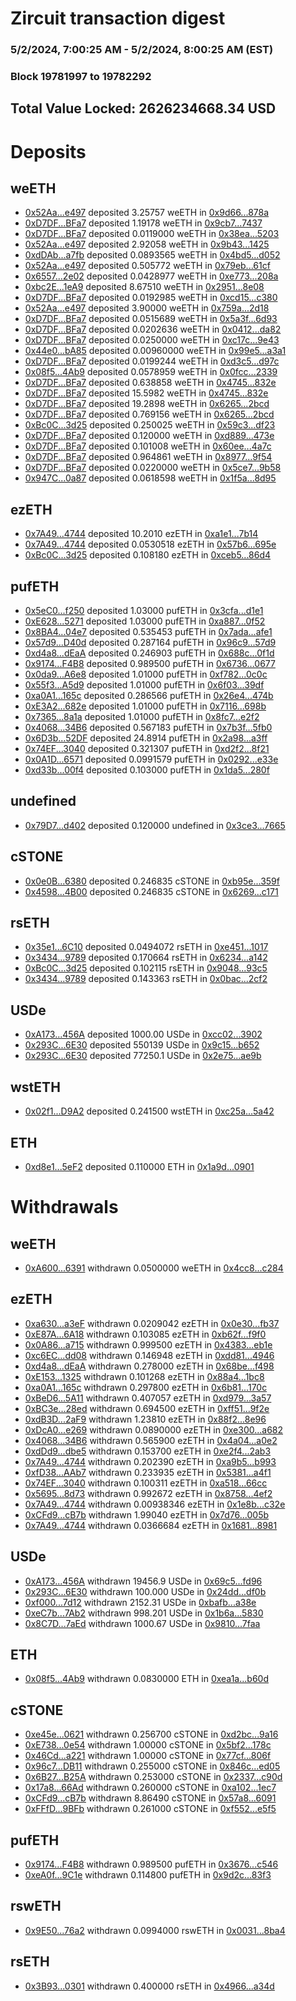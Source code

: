 # Zircuit transaction digest
### 5/2/2024, 7:00:25 AM - 5/2/2024, 8:00:25 AM (EST)
### Block 19781997 to 19782292

## Total Value Locked: 2626234668.34 USD

# Deposits
## weETH
- [0x52Aa...e497](https://etherscan.io/address/0x52Aa899454998Be5b000Ad077a46Bbe360F4e497) deposited 3.25757 weETH in [0x9d66...878a](https://etherscan.io/tx/0x52Aa899454998Be5b000Ad077a46Bbe360F4e497)
- [0xD7DF...BFa7](https://etherscan.io/address/0xD7DF7E085214743530afF339aFC420c7c720BFa7) deposited 1.19178 weETH in [0x9cb7...7437](https://etherscan.io/tx/0xD7DF7E085214743530afF339aFC420c7c720BFa7)
- [0xD7DF...BFa7](https://etherscan.io/address/0xD7DF7E085214743530afF339aFC420c7c720BFa7) deposited 0.0119000 weETH in [0x38ea...5203](https://etherscan.io/tx/0xD7DF7E085214743530afF339aFC420c7c720BFa7)
- [0x52Aa...e497](https://etherscan.io/address/0x52Aa899454998Be5b000Ad077a46Bbe360F4e497) deposited 2.92058 weETH in [0x9b43...1425](https://etherscan.io/tx/0x52Aa899454998Be5b000Ad077a46Bbe360F4e497)
- [0xdDAb...a7fb](https://etherscan.io/address/0xdDAb0F77a888c97fE8c4297c5dC00c35F41ea7fb) deposited 0.0893565 weETH in [0x4bd5...d052](https://etherscan.io/tx/0xdDAb0F77a888c97fE8c4297c5dC00c35F41ea7fb)
- [0x52Aa...e497](https://etherscan.io/address/0x52Aa899454998Be5b000Ad077a46Bbe360F4e497) deposited 0.505772 weETH in [0x79eb...61cf](https://etherscan.io/tx/0x52Aa899454998Be5b000Ad077a46Bbe360F4e497)
- [0x6557...2e02](https://etherscan.io/address/0x65574521c631bF16f75cd0DD2f17f23Eb8142e02) deposited 0.0428977 weETH in [0xe773...208a](https://etherscan.io/tx/0x65574521c631bF16f75cd0DD2f17f23Eb8142e02)
- [0xbc2E...1eA9](https://etherscan.io/address/0xbc2E07a461ef6194545c4BBAd0e3F64679331eA9) deposited 8.67510 weETH in [0x2951...8e08](https://etherscan.io/tx/0xbc2E07a461ef6194545c4BBAd0e3F64679331eA9)
- [0xD7DF...BFa7](https://etherscan.io/address/0xD7DF7E085214743530afF339aFC420c7c720BFa7) deposited 0.0192985 weETH in [0xcd15...c380](https://etherscan.io/tx/0xD7DF7E085214743530afF339aFC420c7c720BFa7)
- [0x52Aa...e497](https://etherscan.io/address/0x52Aa899454998Be5b000Ad077a46Bbe360F4e497) deposited 3.90000 weETH in [0x759a...2d18](https://etherscan.io/tx/0x52Aa899454998Be5b000Ad077a46Bbe360F4e497)
- [0xD7DF...BFa7](https://etherscan.io/address/0xD7DF7E085214743530afF339aFC420c7c720BFa7) deposited 0.0515689 weETH in [0x5a3f...6d93](https://etherscan.io/tx/0xD7DF7E085214743530afF339aFC420c7c720BFa7)
- [0xD7DF...BFa7](https://etherscan.io/address/0xD7DF7E085214743530afF339aFC420c7c720BFa7) deposited 0.0202636 weETH in [0x0412...da82](https://etherscan.io/tx/0xD7DF7E085214743530afF339aFC420c7c720BFa7)
- [0xD7DF...BFa7](https://etherscan.io/address/0xD7DF7E085214743530afF339aFC420c7c720BFa7) deposited 0.0250000 weETH in [0xc17c...9e43](https://etherscan.io/tx/0xD7DF7E085214743530afF339aFC420c7c720BFa7)
- [0x44e0...bA85](https://etherscan.io/address/0x44e07C01121c259Fb584FD520C4822dE5B1CbA85) deposited 0.00960000 weETH in [0x99e5...a3a1](https://etherscan.io/tx/0x44e07C01121c259Fb584FD520C4822dE5B1CbA85)
- [0xD7DF...BFa7](https://etherscan.io/address/0xD7DF7E085214743530afF339aFC420c7c720BFa7) deposited 0.0199244 weETH in [0xd3c5...d97c](https://etherscan.io/tx/0xD7DF7E085214743530afF339aFC420c7c720BFa7)
- [0x08f5...4Ab9](https://etherscan.io/address/0x08f518f11398A65Fd97B3D29ed8841F9F11c4Ab9) deposited 0.0578959 weETH in [0x0fcc...2339](https://etherscan.io/tx/0x08f518f11398A65Fd97B3D29ed8841F9F11c4Ab9)
- [0xD7DF...BFa7](https://etherscan.io/address/0xD7DF7E085214743530afF339aFC420c7c720BFa7) deposited 0.638858 weETH in [0x4745...832e](https://etherscan.io/tx/0xD7DF7E085214743530afF339aFC420c7c720BFa7)
- [0xD7DF...BFa7](https://etherscan.io/address/0xD7DF7E085214743530afF339aFC420c7c720BFa7) deposited 15.5982 weETH in [0x4745...832e](https://etherscan.io/tx/0xD7DF7E085214743530afF339aFC420c7c720BFa7)
- [0xD7DF...BFa7](https://etherscan.io/address/0xD7DF7E085214743530afF339aFC420c7c720BFa7) deposited 19.2898 weETH in [0x6265...2bcd](https://etherscan.io/tx/0xD7DF7E085214743530afF339aFC420c7c720BFa7)
- [0xD7DF...BFa7](https://etherscan.io/address/0xD7DF7E085214743530afF339aFC420c7c720BFa7) deposited 0.769156 weETH in [0x6265...2bcd](https://etherscan.io/tx/0xD7DF7E085214743530afF339aFC420c7c720BFa7)
- [0xBc0C...3d25](https://etherscan.io/address/0xBc0CBfc04fB4DEb175effc652bbe7f06Bb7c3d25) deposited 0.250025 weETH in [0x59c3...df23](https://etherscan.io/tx/0xBc0CBfc04fB4DEb175effc652bbe7f06Bb7c3d25)
- [0xD7DF...BFa7](https://etherscan.io/address/0xD7DF7E085214743530afF339aFC420c7c720BFa7) deposited 0.120000 weETH in [0xd889...473e](https://etherscan.io/tx/0xD7DF7E085214743530afF339aFC420c7c720BFa7)
- [0xD7DF...BFa7](https://etherscan.io/address/0xD7DF7E085214743530afF339aFC420c7c720BFa7) deposited 0.101008 weETH in [0x60ee...4a7c](https://etherscan.io/tx/0xD7DF7E085214743530afF339aFC420c7c720BFa7)
- [0xD7DF...BFa7](https://etherscan.io/address/0xD7DF7E085214743530afF339aFC420c7c720BFa7) deposited 0.964861 weETH in [0x8977...9f54](https://etherscan.io/tx/0xD7DF7E085214743530afF339aFC420c7c720BFa7)
- [0xD7DF...BFa7](https://etherscan.io/address/0xD7DF7E085214743530afF339aFC420c7c720BFa7) deposited 0.0220000 weETH in [0x5ce7...9b58](https://etherscan.io/tx/0xD7DF7E085214743530afF339aFC420c7c720BFa7)
- [0x947C...0a87](https://etherscan.io/address/0x947C55B37926A533b41Ecec4844bbb3B6a060a87) deposited 0.0618598 weETH in [0x1f5a...8d95](https://etherscan.io/tx/0x947C55B37926A533b41Ecec4844bbb3B6a060a87)
## ezETH
- [0x7A49...4744](https://etherscan.io/address/0x7A493Be5c2ce014cD049Bf178a1ac0Db1B434744) deposited 10.2010 ezETH in [0xa1e1...7b14](https://etherscan.io/tx/0x7A493Be5c2ce014cD049Bf178a1ac0Db1B434744)
- [0x7A49...4744](https://etherscan.io/address/0x7A493Be5c2ce014cD049Bf178a1ac0Db1B434744) deposited 0.0530518 ezETH in [0x57b6...695e](https://etherscan.io/tx/0x7A493Be5c2ce014cD049Bf178a1ac0Db1B434744)
- [0xBc0C...3d25](https://etherscan.io/address/0xBc0CBfc04fB4DEb175effc652bbe7f06Bb7c3d25) deposited 0.108180 ezETH in [0xceb5...86d4](https://etherscan.io/tx/0xBc0CBfc04fB4DEb175effc652bbe7f06Bb7c3d25)
## pufETH
- [0x5eC0...f250](https://etherscan.io/address/0x5eC024dd24314Fb8CAa6aE3cB31d78E1da2Af250) deposited 1.03000 pufETH in [0x3cfa...d1e1](https://etherscan.io/tx/0x5eC024dd24314Fb8CAa6aE3cB31d78E1da2Af250)
- [0xE628...5271](https://etherscan.io/address/0xE6281CA117D7211Ec365F6DA8ed9730338935271) deposited 1.03000 pufETH in [0xa887...0f52](https://etherscan.io/tx/0xE6281CA117D7211Ec365F6DA8ed9730338935271)
- [0x8BA4...04e7](https://etherscan.io/address/0x8BA49b9A4fbaf7E11eca6FC09c8d6f63736E04e7) deposited 0.535453 pufETH in [0x7ada...afe1](https://etherscan.io/tx/0x8BA49b9A4fbaf7E11eca6FC09c8d6f63736E04e7)
- [0x57d9...D40d](https://etherscan.io/address/0x57d9e3273E6BEcF63dA450F044A9Fc5626b4D40d) deposited 0.287164 pufETH in [0x96c9...57d9](https://etherscan.io/tx/0x57d9e3273E6BEcF63dA450F044A9Fc5626b4D40d)
- [0xd4a8...dEaA](https://etherscan.io/address/0xd4a8CDAE9695EF2E0Aa9266e9D8223769549dEaA) deposited 0.246903 pufETH in [0x688c...0f1d](https://etherscan.io/tx/0xd4a8CDAE9695EF2E0Aa9266e9D8223769549dEaA)
- [0x9174...F4B8](https://etherscan.io/address/0x9174dF4521D0D119F82FD9A8e4ABb89FCe0eF4B8) deposited 0.989500 pufETH in [0x6736...0677](https://etherscan.io/tx/0x9174dF4521D0D119F82FD9A8e4ABb89FCe0eF4B8)
- [0x0da9...A6e8](https://etherscan.io/address/0x0da9C987dB9af6C16EfCb4F1C4eebbda5f8fA6e8) deposited 1.01000 pufETH in [0xf782...0c0c](https://etherscan.io/tx/0x0da9C987dB9af6C16EfCb4F1C4eebbda5f8fA6e8)
- [0x55f3...A5d9](https://etherscan.io/address/0x55f374794acD9e7dd0D351fD7DA6F6C5CB5cA5d9) deposited 1.01000 pufETH in [0x6f03...39df](https://etherscan.io/tx/0x55f374794acD9e7dd0D351fD7DA6F6C5CB5cA5d9)
- [0xa0A1...165c](https://etherscan.io/address/0xa0A1D67a8D05029B6e0bC0aD5401bfED5771165c) deposited 0.286566 pufETH in [0x26e4...474b](https://etherscan.io/tx/0xa0A1D67a8D05029B6e0bC0aD5401bfED5771165c)
- [0xE3A2...682e](https://etherscan.io/address/0xE3A23617404F6562bDDBE375DA342a5736Cf682e) deposited 1.01000 pufETH in [0x7116...698b](https://etherscan.io/tx/0xE3A23617404F6562bDDBE375DA342a5736Cf682e)
- [0x7365...8a1a](https://etherscan.io/address/0x736514ba8513ac2b6802fB95F4946F31a48F8a1a) deposited 1.01000 pufETH in [0x8fc7...e2f2](https://etherscan.io/tx/0x736514ba8513ac2b6802fB95F4946F31a48F8a1a)
- [0x4068...34B6](https://etherscan.io/address/0x40681Bad2503D5e5FB1404961D6d5934011734B6) deposited 0.567183 pufETH in [0x7b3f...5fb0](https://etherscan.io/tx/0x40681Bad2503D5e5FB1404961D6d5934011734B6)
- [0x6D3b...52DF](https://etherscan.io/address/0x6D3b82d2572AC13275991e92d0994403052c52DF) deposited 24.8914 pufETH in [0x2a98...a3ff](https://etherscan.io/tx/0x6D3b82d2572AC13275991e92d0994403052c52DF)
- [0x74EF...3040](https://etherscan.io/address/0x74EF5Cb12C624f37B7a85b0C2465bc9E49213040) deposited 0.321307 pufETH in [0xd2f2...8f21](https://etherscan.io/tx/0x74EF5Cb12C624f37B7a85b0C2465bc9E49213040)
- [0x0A1D...6571](https://etherscan.io/address/0x0A1D752A1Cf66C8c88Dc144f512AA1A45C686571) deposited 0.0991579 pufETH in [0x0292...e33e](https://etherscan.io/tx/0x0A1D752A1Cf66C8c88Dc144f512AA1A45C686571)
- [0xd33b...00f4](https://etherscan.io/address/0xd33b86eC25e5B62b963F8623375fc8c80e0600f4) deposited 0.103000 pufETH in [0x1da5...280f](https://etherscan.io/tx/0xd33b86eC25e5B62b963F8623375fc8c80e0600f4)
## undefined
- [0x79D7...d402](https://etherscan.io/address/0x79D7EddCBd17E69B8145EfF5C697C70e463fd402) deposited 0.120000 undefined in [0x3ce3...7665](https://etherscan.io/tx/0x79D7EddCBd17E69B8145EfF5C697C70e463fd402)
## cSTONE
- [0x0e0B...6380](https://etherscan.io/address/0x0e0B94320821853dbae56A918DA742F52A296380) deposited 0.246835 cSTONE in [0xb95e...359f](https://etherscan.io/tx/0x0e0B94320821853dbae56A918DA742F52A296380)
- [0x4598...4B00](https://etherscan.io/address/0x4598b4f4D52a3d61b5F50038424C99f4d5c64B00) deposited 0.246835 cSTONE in [0x6269...c171](https://etherscan.io/tx/0x4598b4f4D52a3d61b5F50038424C99f4d5c64B00)
## rsETH
- [0x35e1...6C10](https://etherscan.io/address/0x35e19380BE939A0BD4e887411D7AcEb933916C10) deposited 0.0494072 rsETH in [0xe451...1017](https://etherscan.io/tx/0x35e19380BE939A0BD4e887411D7AcEb933916C10)
- [0x3434...9789](https://etherscan.io/address/0x34349c5569e7B846c3558961552D2202760A9789) deposited 0.170664 rsETH in [0x6234...a142](https://etherscan.io/tx/0x34349c5569e7B846c3558961552D2202760A9789)
- [0xBc0C...3d25](https://etherscan.io/address/0xBc0CBfc04fB4DEb175effc652bbe7f06Bb7c3d25) deposited 0.102115 rsETH in [0x9048...93c5](https://etherscan.io/tx/0xBc0CBfc04fB4DEb175effc652bbe7f06Bb7c3d25)
- [0x3434...9789](https://etherscan.io/address/0x34349c5569e7B846c3558961552D2202760A9789) deposited 0.143363 rsETH in [0x0bac...2cf2](https://etherscan.io/tx/0x34349c5569e7B846c3558961552D2202760A9789)
## USDe
- [0xA173...456A](https://etherscan.io/address/0xA173f7E6563F527f27a0b222Fc80bfF3Fb21456A) deposited 1000.00 USDe in [0xcc02...3902](https://etherscan.io/tx/0xA173f7E6563F527f27a0b222Fc80bfF3Fb21456A)
- [0x293C...6E30](https://etherscan.io/address/0x293C6937D8D82e05B01335F7B33FBA0c8e256E30) deposited 550139 USDe in [0x9c15...b652](https://etherscan.io/tx/0x293C6937D8D82e05B01335F7B33FBA0c8e256E30)
- [0x293C...6E30](https://etherscan.io/address/0x293C6937D8D82e05B01335F7B33FBA0c8e256E30) deposited 77250.1 USDe in [0x2e75...ae9b](https://etherscan.io/tx/0x293C6937D8D82e05B01335F7B33FBA0c8e256E30)
## wstETH
- [0x02f1...D9A2](https://etherscan.io/address/0x02f178a11add652af9D014CBC7A373A860bAD9A2) deposited 0.241500 wstETH in [0xc25a...5a42](https://etherscan.io/tx/0x02f178a11add652af9D014CBC7A373A860bAD9A2)
## ETH
- [0xd8e1...5eF2](https://etherscan.io/address/0xd8e15E19B7e1F32B8e7a088f4D82E4Fd6BD15eF2) deposited 0.110000 ETH in [0x1a9d...0901](https://etherscan.io/tx/0xd8e15E19B7e1F32B8e7a088f4D82E4Fd6BD15eF2)
# Withdrawals
## weETH
- [0xA600...6391](https://etherscan.io/address/0xA60008b15159D12cdCFadB55A6E27Fe41B5C6391) withdrawn 0.0500000 weETH in [0x4cc8...c284](https://etherscan.io/tx/0xA60008b15159D12cdCFadB55A6E27Fe41B5C6391)
## ezETH
- [0xa630...a3eF](https://etherscan.io/address/0xa630F23Ca51D0A7110aB30d0756FcA3819B1a3eF) withdrawn 0.0209042 ezETH in [0x0e30...fb37](https://etherscan.io/tx/0xa630F23Ca51D0A7110aB30d0756FcA3819B1a3eF)
- [0xE87A...6A18](https://etherscan.io/address/0xE87A5ceE3f781da7475B9F860727db0557cc6A18) withdrawn 0.103085 ezETH in [0xb62f...f9f0](https://etherscan.io/tx/0xE87A5ceE3f781da7475B9F860727db0557cc6A18)
- [0x0A86...a715](https://etherscan.io/address/0x0A861272A164697fAd8FF73c061629aD78cDa715) withdrawn 0.999500 ezETH in [0x4383...eb1e](https://etherscan.io/tx/0x0A861272A164697fAd8FF73c061629aD78cDa715)
- [0xc6EC...dd08](https://etherscan.io/address/0xc6EC6220399Aaa4444c6c866392a52db6160dd08) withdrawn 0.146948 ezETH in [0xdd81...4946](https://etherscan.io/tx/0xc6EC6220399Aaa4444c6c866392a52db6160dd08)
- [0xd4a8...dEaA](https://etherscan.io/address/0xd4a8CDAE9695EF2E0Aa9266e9D8223769549dEaA) withdrawn 0.278000 ezETH in [0x68be...f498](https://etherscan.io/tx/0xd4a8CDAE9695EF2E0Aa9266e9D8223769549dEaA)
- [0xE153...1325](https://etherscan.io/address/0xE153506be4c07413d0aDf68844a13058deA61325) withdrawn 0.101268 ezETH in [0x88a4...1bc8](https://etherscan.io/tx/0xE153506be4c07413d0aDf68844a13058deA61325)
- [0xa0A1...165c](https://etherscan.io/address/0xa0A1D67a8D05029B6e0bC0aD5401bfED5771165c) withdrawn 0.297800 ezETH in [0x6b81...170c](https://etherscan.io/tx/0xa0A1D67a8D05029B6e0bC0aD5401bfED5771165c)
- [0xBeD6...5A11](https://etherscan.io/address/0xBeD6dEA4638e452cC79c693fadb2F954ceFe5A11) withdrawn 0.407057 ezETH in [0xd979...3a57](https://etherscan.io/tx/0xBeD6dEA4638e452cC79c693fadb2F954ceFe5A11)
- [0xBC3e...28ed](https://etherscan.io/address/0xBC3eA4277a8D3eE5942d2cccB044BD35890628ed) withdrawn 0.694500 ezETH in [0xff51...9f2e](https://etherscan.io/tx/0xBC3eA4277a8D3eE5942d2cccB044BD35890628ed)
- [0xdB3D...2aF9](https://etherscan.io/address/0xdB3D89509295A800AbEE0A575804Bbdc2e392aF9) withdrawn 1.23810 ezETH in [0x88f2...8e96](https://etherscan.io/tx/0xdB3D89509295A800AbEE0A575804Bbdc2e392aF9)
- [0xDcA0...e269](https://etherscan.io/address/0xDcA093f517BF0269FebC7EC5Bb58B7F509dFe269) withdrawn 0.0890000 ezETH in [0xe300...a682](https://etherscan.io/tx/0xDcA093f517BF0269FebC7EC5Bb58B7F509dFe269)
- [0x4068...34B6](https://etherscan.io/address/0x40681Bad2503D5e5FB1404961D6d5934011734B6) withdrawn 0.565900 ezETH in [0x4a04...a0e2](https://etherscan.io/tx/0x40681Bad2503D5e5FB1404961D6d5934011734B6)
- [0xdDd9...dbe5](https://etherscan.io/address/0xdDd936A402fE5F64eE710ece7F2C49B9E4a4dbe5) withdrawn 0.153700 ezETH in [0xe2f4...2ab3](https://etherscan.io/tx/0xdDd936A402fE5F64eE710ece7F2C49B9E4a4dbe5)
- [0x7A49...4744](https://etherscan.io/address/0x7A493Be5c2ce014cD049Bf178a1ac0Db1B434744) withdrawn 0.202390 ezETH in [0xa9b5...b993](https://etherscan.io/tx/0x7A493Be5c2ce014cD049Bf178a1ac0Db1B434744)
- [0xfD38...AAb7](https://etherscan.io/address/0xfD3843B18A7e69aC64AA3886dfE255D18669AAb7) withdrawn 0.233935 ezETH in [0x5381...a4f1](https://etherscan.io/tx/0xfD3843B18A7e69aC64AA3886dfE255D18669AAb7)
- [0x74EF...3040](https://etherscan.io/address/0x74EF5Cb12C624f37B7a85b0C2465bc9E49213040) withdrawn 0.100311 ezETH in [0xa518...66cc](https://etherscan.io/tx/0x74EF5Cb12C624f37B7a85b0C2465bc9E49213040)
- [0x5695...8d73](https://etherscan.io/address/0x56958F16098FeB35c1f489138861548b23258d73) withdrawn 0.992672 ezETH in [0x8758...4ef2](https://etherscan.io/tx/0x56958F16098FeB35c1f489138861548b23258d73)
- [0x7A49...4744](https://etherscan.io/address/0x7A493Be5c2ce014cD049Bf178a1ac0Db1B434744) withdrawn 0.00938346 ezETH in [0x1e8b...c32e](https://etherscan.io/tx/0x7A493Be5c2ce014cD049Bf178a1ac0Db1B434744)
- [0xCFd9...cB7b](https://etherscan.io/address/0xCFd9E230D4c562B6540e4EFE1bfEE314Ac09cB7b) withdrawn 1.99040 ezETH in [0x7d76...005b](https://etherscan.io/tx/0xCFd9E230D4c562B6540e4EFE1bfEE314Ac09cB7b)
- [0x7A49...4744](https://etherscan.io/address/0x7A493Be5c2ce014cD049Bf178a1ac0Db1B434744) withdrawn 0.0366684 ezETH in [0x1681...8981](https://etherscan.io/tx/0x7A493Be5c2ce014cD049Bf178a1ac0Db1B434744)
## USDe
- [0xA173...456A](https://etherscan.io/address/0xA173f7E6563F527f27a0b222Fc80bfF3Fb21456A) withdrawn 19456.9 USDe in [0x69c5...fd96](https://etherscan.io/tx/0xA173f7E6563F527f27a0b222Fc80bfF3Fb21456A)
- [0x293C...6E30](https://etherscan.io/address/0x293C6937D8D82e05B01335F7B33FBA0c8e256E30) withdrawn 100.000 USDe in [0x24dd...df0b](https://etherscan.io/tx/0x293C6937D8D82e05B01335F7B33FBA0c8e256E30)
- [0xf000...7d12](https://etherscan.io/address/0xf000aa61dD1887e78a0fe65D1438a1eA0b187d12) withdrawn 2152.31 USDe in [0xbafb...a38e](https://etherscan.io/tx/0xf000aa61dD1887e78a0fe65D1438a1eA0b187d12)
- [0xeC7b...7Ab2](https://etherscan.io/address/0xeC7bf9C2276740cfc663EF43BdCD605B17647Ab2) withdrawn 998.201 USDe in [0x1b6a...5830](https://etherscan.io/tx/0xeC7bf9C2276740cfc663EF43BdCD605B17647Ab2)
- [0x8C7D...7aEd](https://etherscan.io/address/0x8C7DECa819F7f023AE9C2d486393525681d67aEd) withdrawn 1000.67 USDe in [0x9810...7faa](https://etherscan.io/tx/0x8C7DECa819F7f023AE9C2d486393525681d67aEd)
## ETH
- [0x08f5...4Ab9](https://etherscan.io/address/0x08f518f11398A65Fd97B3D29ed8841F9F11c4Ab9) withdrawn 0.0830000 ETH in [0xea1a...b60d](https://etherscan.io/tx/0x08f518f11398A65Fd97B3D29ed8841F9F11c4Ab9)
## cSTONE
- [0xe45e...0621](https://etherscan.io/address/0xe45e0ceee2463427B0F6373a8Fe04325BC0F0621) withdrawn 0.256700 cSTONE in [0xd2bc...9a16](https://etherscan.io/tx/0xe45e0ceee2463427B0F6373a8Fe04325BC0F0621)
- [0xE738...0e54](https://etherscan.io/address/0xE7389122ec849181509728dfacA7b3E7F9090e54) withdrawn 1.00000 cSTONE in [0x5bf2...178c](https://etherscan.io/tx/0xE7389122ec849181509728dfacA7b3E7F9090e54)
- [0x46Cd...a221](https://etherscan.io/address/0x46CdFb23aCCe0d03a8eeFFbe6a5081666F39a221) withdrawn 1.00000 cSTONE in [0x77cf...806f](https://etherscan.io/tx/0x46CdFb23aCCe0d03a8eeFFbe6a5081666F39a221)
- [0x96c7...DB11](https://etherscan.io/address/0x96c7781fEE2dEE1032A74C7C50B929Eed451DB11) withdrawn 0.255000 cSTONE in [0x846c...ed05](https://etherscan.io/tx/0x96c7781fEE2dEE1032A74C7C50B929Eed451DB11)
- [0x6B27...B25A](https://etherscan.io/address/0x6B27653ABBF3fF90dd15176A221b9CA0cCFcB25A) withdrawn 0.253000 cSTONE in [0x2337...c90d](https://etherscan.io/tx/0x6B27653ABBF3fF90dd15176A221b9CA0cCFcB25A)
- [0x17a8...66Ad](https://etherscan.io/address/0x17a8e95734A6070a4B5C923366bCe8A9cbFB66Ad) withdrawn 0.260000 cSTONE in [0xa102...1ec7](https://etherscan.io/tx/0x17a8e95734A6070a4B5C923366bCe8A9cbFB66Ad)
- [0xCFd9...cB7b](https://etherscan.io/address/0xCFd9E230D4c562B6540e4EFE1bfEE314Ac09cB7b) withdrawn 8.86490 cSTONE in [0x57a8...6091](https://etherscan.io/tx/0xCFd9E230D4c562B6540e4EFE1bfEE314Ac09cB7b)
- [0xFFfD...9BFb](https://etherscan.io/address/0xFFfD2869512EC5Ff9113813EcDB947629f8F9BFb) withdrawn 0.261000 cSTONE in [0xf552...e5f5](https://etherscan.io/tx/0xFFfD2869512EC5Ff9113813EcDB947629f8F9BFb)
## pufETH
- [0x9174...F4B8](https://etherscan.io/address/0x9174dF4521D0D119F82FD9A8e4ABb89FCe0eF4B8) withdrawn 0.989500 pufETH in [0x3676...c546](https://etherscan.io/tx/0x9174dF4521D0D119F82FD9A8e4ABb89FCe0eF4B8)
- [0xeA0f...9C1e](https://etherscan.io/address/0xeA0fEF27B22dd5886be6c4219C52d8ECb6ff9C1e) withdrawn 0.114800 pufETH in [0x9d2c...83f3](https://etherscan.io/tx/0xeA0fEF27B22dd5886be6c4219C52d8ECb6ff9C1e)
## rswETH
- [0x9E50...76a2](https://etherscan.io/address/0x9E500554253bE45013E94F54F318321749cD76a2) withdrawn 0.0994000 rswETH in [0x0031...8ba4](https://etherscan.io/tx/0x9E500554253bE45013E94F54F318321749cD76a2)
## rsETH
- [0x3B93...0301](https://etherscan.io/address/0x3B93A553DA6aFD7f1C11b85A9c87A8F9657C0301) withdrawn 0.400000 rsETH in [0x4966...a34d](https://etherscan.io/tx/0x3B93A553DA6aFD7f1C11b85A9c87A8F9657C0301)
